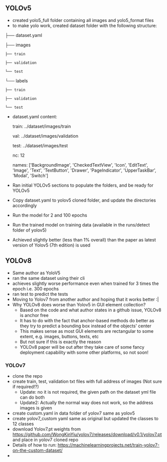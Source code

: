 ## YOLOv5
- created yolo5_full folder containing all images and yolo5_format files
- to make yolo work, created dataset folder with the following structure:

├── dataset.yaml

├── images

    ├── train
    
    ├── validation

    └── test

└── labels

    ├── train

    ├── validation

    └── test

- dataset.yaml content:

    train: ../dataset/images/train
    
    val: ../dataset/images/validation
    
    test: ../dataset/images/test
    
    nc: 12
    
    names: ['BackgroundImage', 'CheckedTextView', 'Icon', 'EditText', 'Image', 'Text', 'TextButton', 'Drawer', 'PageIndicator', 'UpperTaskBar', 'Modal', 'Switch']

- Ran initial YOLOv5 sections to populate the folders, and be ready for YOLOv5
- Copy dataset.yaml to yolov5 cloned folder, and update the directories accordingly
- Run the model for 2 and 100 epochs
- Run the trained model on training data (available in the runs/detect folder of yolov5)
- Achieved slightly better (less than 1% overall) than the paper as latest version of Yolov5 (7th edition) is used

## YOLOv8
- Same author as YoloV5
- ran the same dataset using their cli 
- achieves slightly worse performance even when trained for 3 times the epoch i.e. 300 epochs
- ran test to predict the tests
- Moving to Yolov7 from another author and hoping that it works better :|
- Why YOLOv8 does worse than Yolov5 in GUI element collection? 
  - Based on the code and what author states in a github issue, YOLOv8 is anchor free
  - It has to do with the fact that anchor-based methods do better as they try to predict a bounding box instead of the objects' center
  - This makes sense as most GUI elements are rectangular to some extent, e.g. images, buttons, texts, etc
  - But not sure if this is exactly the reason
  - YOLOv8 paper will be out after they take care of some fancy deployment capability with some other platforms, so not soon!

### YOLOv7
- clone the repo
- create train, test, validation txt files with full address of images (Not sure if required!?) 
  - Update: no it is not required, the given path on the dataset yml file can do both 
  - Update2: Actually the normal way does not work, so the address images is given
- create custom.yaml in data folder of yolov7 same as yolov5
- create yolov7_custom yaml same as original but updated the classes to 12 classes
- download Yolov7.pt weights from https://github.com/WongKinYiu/yolov7/releases/download/v0.1/yolov7.pt and place in yolov7 cloned repo
- Details of how to run: https://machinelearningprojects.net/train-yolov7-on-the-custom-dataset/
- 
